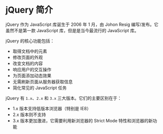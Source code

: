 # jQuery 简介

jQuery 作为 JavaScript 库诞生于 2006 年 1 月，由 Johon Resig 编写/发布。它虽然不是第一款 JavaScript 库，但是是当今最流行的 JavaScript 库。

jQuery 的核心功能包括：

- 取得文档中的元素
- 修改页面的外观
- 改变文档的内容
- 响应用户的交互操作
- 为页面添加动态效果
- 无需刷新页面从服务器获取信息
- 简化常见的 JavaScript 任务

jQuery 有 `1.x`、`2.x` 和 `3.x` 三大版本。它们的主要区别在于：

- 1.x 版本支持低版本浏览器（特别是 IE8）
- 2.x 版本则不支持
- 3.x 版本更加激进，它需要利用新浏览器的 Strict Mode 特性和浏览器的新功能
